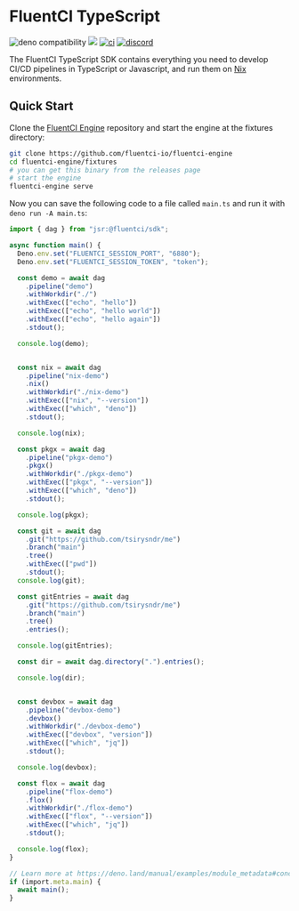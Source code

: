 # FluentCI TypeScript

![deno compatibility](https://shield.deno.dev/deno/^1.41)
[![](https://jsr.io/badges/@fluentci/sdk)](https://jsr.io/@fluentci/sdk)
[![ci](https://github.com/fluentci-io/fluentci-engine/actions/workflows/ci.yml/badge.svg)](https://github.com/fluentci-io/fluentci-engine/actions/workflows/ci.yml)
[![discord](https://img.shields.io/discord/1132020671262773358?label=discord&logo=discord&color=5865F2)](https://discord.gg/V4U6dPskKc)

The FluentCI TypeScript SDK contains everything you need to develop CI/CD pipelines in TypeScript or Javascript, and run them on [Nix](https://nixos.org) environments.

## Quick Start

Clone the [FluentCI Engine](https://github.com/fluentci-io/fluentci-engine) repository and start the engine at the fixtures directory:

```bash
git clone https://github.com/fluentci-io/fluentci-engine
cd fluentci-engine/fixtures
# you can get this binary from the releases page
# start the engine
fluentci-engine serve
```

Now you can save the following code to a file called `main.ts` and run it with `deno run -A main.ts`:

```typescript
import { dag } from "jsr:@fluentci/sdk";

async function main() {
  Deno.env.set("FLUENTCI_SESSION_PORT", "6880");
  Deno.env.set("FLUENTCI_SESSION_TOKEN", "token");

  const demo = await dag
    .pipeline("demo")
    .withWorkdir("./")
    .withExec(["echo", "hello"])
    .withExec(["echo", "hello world"])
    .withExec(["echo", "hello again"])
    .stdout();

  console.log(demo);


  const nix = await dag
    .pipeline("nix-demo")
    .nix()
    .withWorkdir("./nix-demo")
    .withExec(["nix", "--version"])
    .withExec(["which", "deno"])
    .stdout();

  console.log(nix);

  const pkgx = await dag
    .pipeline("pkgx-demo")
    .pkgx()
    .withWorkdir("./pkgx-demo")
    .withExec(["pkgx", "--version"])
    .withExec(["which", "deno"])
    .stdout();

  console.log(pkgx);

  const git = await dag
    .git("https://github.com/tsirysndr/me")
    .branch("main")
    .tree()
    .withExec(["pwd"])
    .stdout();
  console.log(git);

  const gitEntries = await dag
    .git("https://github.com/tsirysndr/me")
    .branch("main")
    .tree()
    .entries();

  console.log(gitEntries);

  const dir = await dag.directory(".").entries();

  console.log(dir);


  const devbox = await dag
    .pipeline("devbox-demo")
    .devbox()
    .withWorkdir("./devbox-demo")
    .withExec(["devbox", "version"])
    .withExec(["which", "jq"])
    .stdout();

  console.log(devbox);

  const flox = await dag
    .pipeline("flox-demo")
    .flox()
    .withWorkdir("./flox-demo")
    .withExec(["flox", "--version"])
    .withExec(["which", "jq"])
    .stdout();

  console.log(flox);
}

// Learn more at https://deno.land/manual/examples/module_metadata#concepts
if (import.meta.main) {
  await main();
}
```